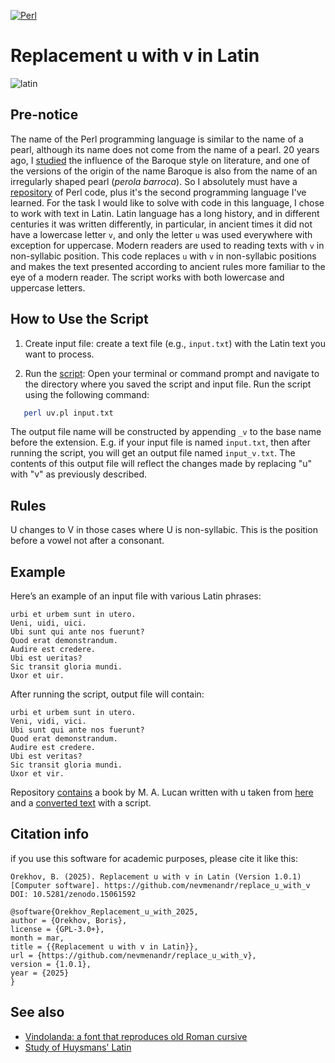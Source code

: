 [![Perl](https://img.shields.io/badge/perl-%2339457E.svg?style=for-the-badge&logo=perl&logoColor=white)](https://github.com/search?q=owner%3Anevmenandr+lang%3APerl+&type=repositories) 

# Replacement u with v in Latin

![latin](https://img.shields.io/badge/latin-language-blue)

## Pre-notice

The name of the Perl programming language is similar to the name of a pearl, although its name does not come from the name of a pearl. 20 years ago, I [studied](http://nevmenandr.net/personalia/thesis.pdf) the influence of the Baroque style on literature, and one of the versions of the origin of the name Baroque is also from the name of an irregularly shaped pearl (*perola barroca*). So I absolutely must have a [repository](https://github.com/nevmenandr/replace_u_with_v) of Perl code, plus it's the second programming language I've learned. For the task I would like to solve with code in this language, I chose to work with text in Latin. Latin language has a long history, and in different centuries it was written differently, in particular, in ancient times it did not have a lowercase letter `v`, and only the letter `u` was used everywhere with exception for uppercase. Modern readers are used to reading texts with `v` in non-syllabic position. This code replaces `u` with `v` in non-syllabic positions and makes the text presented according to ancient rules more familiar to the eye of a modern reader. The script works with both lowercase and uppercase letters.

## How to Use the Script

1. Create input file: create a text file (e.g., `input.txt`) with the Latin text you want to process.

2. Run the [script](./uv.pl): Open your terminal or command prompt and navigate to the directory where you saved the script and input file. Run the script using the following command:

```bash
   perl uv.pl input.txt
```

The output file name will be constructed by appending `_v` to the base name before the extension. E.g. if your input file is named `input.txt`, then after running the script, you will get an output file named `input_v.txt`. The contents of this output file will reflect the changes made by replacing "u" with "v" as previously described.

## Rules

U changes to V in those cases where U is non-syllabic. This is the position before a vowel not after a consonant.

## Example

Here’s an example of an input file with various Latin phrases:

```
urbi et urbem sunt in utero.
Ueni, uidi, uici.
Ubi sunt qui ante nos fuerunt?
Quod erat demonstrandum.
Audire est credere.
Ubi est ueritas?
Sic transit gloria mundi.
Uxor et uir.
```

After running the script, output file will contain:

```
urbi et urbem sunt in utero.
Veni, vidi, vici.
Ubi sunt qui ante nos fuerunt?
Quod erat demonstrandum.
Audire est credere.
Ubi est veritas?
Sic transit gloria mundi.
Uxor et vir.
```

Repository [contains](./input.txt) a book by M. A. Lucan written with u taken from [here](https://www.thelatinlibrary.com/lucan/lucan2.shtml) and a [converted text](./input_v.txt) with a script.

## Citation info

if you use this software for academic purposes, please cite it like this:

```
Orekhov, B. (2025). Replacement u with v in Latin (Version 1.0.1) [Computer software]. https://github.com/nevmenandr/replace_u_with_v DOI: 10.5281/zenodo.15061592
```

```
@software{Orekhov_Replacement_u_with_2025,
author = {Orekhov, Boris},
license = {GPL-3.0+},
month = mar,
title = {{Replacement u with v in Latin}},
url = {https://github.com/nevmenandr/replace_u_with_v},
version = {1.0.1},
year = {2025}
}
```


## See also

* [Vindolanda: a font that reproduces old Roman cursive](https://nevmenandr.github.io/vindolanda/)
* [Study of Huysmans' Latin](https://github.com/nevmenandr/huysmans)
